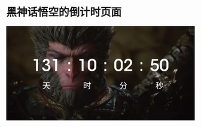 # 黑神话悟空的倒计时页面
<img src="https://raw.githubusercontent.com/944095635/heishenhua/master/image/1.png" width='1080'>
